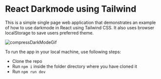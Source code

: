 # React Darkmode using Tailwind

This is a simple single page web application that demonstrates 
an example of how to use darkmode in React using Tailwind CSS. It
also uses browser localStorage to save users preferred theme.

![compressDarkModeGif](https://user-images.githubusercontent.com/29084705/213923259-acf48e62-e841-474f-979c-13c6a8175252.gif)

To run the app in your local machine, use following steps:

- Clone the repo
- Run `npm i` inside the folder directory where you have cloned it
- Run `npm run dev`
